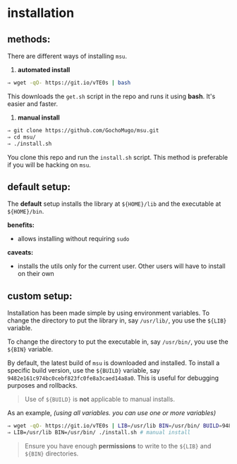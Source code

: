 
# installation

## methods:

There are different ways of installing `msu`.

1. **automated install**

  ```bash
  ⇒ wget -qO- https://git.io/vTE0s | bash
  ```

  This downloads the `get.sh` script in the repo and runs it using **bash**. It's easier and faster.

1. **manual install**

  ```bash
  ⇒ git clone https://github.com/GochoMugo/msu.git
  ⇒ cd msu/
  ⇒ ./install.sh
  ```

  You clone this repo and run the `install.sh` script. This method is preferable if you will be hacking on `msu`.


## default setup:

The **default** setup installs the library at `${HOME}/lib` and the executable at `${HOME}/bin`.

**benefits:**

* allows installing without requiring `sudo`


**caveats:**

* installs the utils only for the current user. Other users will have to install on their own


## custom setup:

Installation has been made simple by using environment variables. To change the directory to put the library in, say `/usr/lib/`, you use the `${LIB}` variable.

To change the directory to put the executable in, say `/usr/bin/`, you use the `${BIN}` variable.

By default, the latest build of `msu` is downloaded and installed. To install a specific build version, use the `${BUILD}` variable, say `9482e161c974bc0cebf823fc0fe8a3caed14a8a0`. This is useful for debugging purposes and rollbacks.

> Use of `${BUILD}` is **not** applicable to manual installs.

As an example, *(using all variables. you can use one or more variables)*

```bash
⇒ wget -qO- https://git.io/vTE0s | LIB=/usr/lib BIN=/usr/bin/ BUILD=9482e161c974bc0cebf823fc0fe8a3caed14a8a0 bash # automated install
⇒ LIB=/usr/lib BIN=/usr/bin/ ./install.sh # manual install
```

> Ensure you have enough **permissions** to write to the `${LIB}` and `${BIN}` directories.

